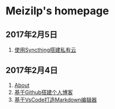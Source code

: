 # Meizilp's homepage

## 2017年2月5日

1. [使用Syncthing搭建私有云](2017/020503syncthing)

## 2017年2月4日

1. [About](2017/020400about)
1. [基于Github搭建个人博客](2017/020401build_blog_with_github)
1. [基于VsCode打造Markdown编辑器](2017/020402markdown_editor_vscode)